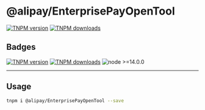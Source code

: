 # @alipay/EnterprisePayOpenTool



[![TNPM version][tnpm-image]][tnpm-url]
[![TNPM downloads][tnpm-downloads-image]][tnpm-url]

[tnpm-image]: http://web.npm.alibaba-inc.com/badge/v/@alipay/EnterprisePayOpenTool.svg?style=flat-square
[tnpm-url]: http://web.npm.alibaba-inc.com/package/@alipay/EnterprisePayOpenTool
[tnpm-downloads-image]: http://web.npm.alibaba-inc.com/badge/d/@alipay/EnterprisePayOpenTool.svg?style=flat-square

## Badges

[![TNPM version][tnpm-image]][tnpm-url]
[![TNPM downloads][tnpm-downloads-image]][tnpm-url]
![node >=14.0.0](https://duing.alibaba-inc.com/img/label?key=node&value=%3E%3D14.0.0&keyBgColor=505050&valueBgColor=51CA2A&size=12)


[tnpm-image]: https://npm.alibaba-inc.com/badge/v/@alipay/EnterprisePayOpenTool.svg
[tnpm-url]: https://npm.alibaba-inc.com/package/@alipay/EnterprisePayOpenTool
[tnpm-downloads-image]: https://npm.alibaba-inc.com/badge/d/@alipay/EnterprisePayOpenTool.svg

--------------------

## Usage

```bash
tnpm i @alipay/EnterprisePayOpenTool --save
```
